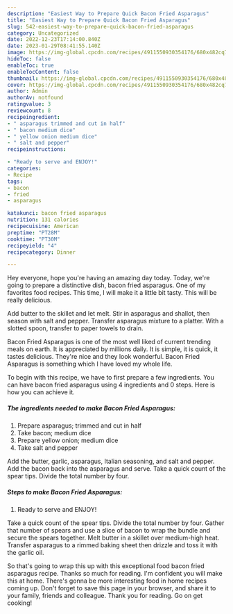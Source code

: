 ```yaml
---
description: "Easiest Way to Prepare Quick Bacon Fried Asparagus"
title: "Easiest Way to Prepare Quick Bacon Fried Asparagus"
slug: 542-easiest-way-to-prepare-quick-bacon-fried-asparagus
category: Uncategorized
date: 2022-12-23T17:14:00.840Z
date: 2023-01-29T08:41:55.140Z
image: https://img-global.cpcdn.com/recipes/4911550930354176/680x482cq70/bacon-fried-asparagus-recipe-main-photo.jpg
hideToc: false
enableToc: true
enableTocContent: false
thumbnail: https://img-global.cpcdn.com/recipes/4911550930354176/680x482cq70/bacon-fried-asparagus-recipe-main-photo.jpg
cover: https://img-global.cpcdn.com/recipes/4911550930354176/680x482cq70/bacon-fried-asparagus-recipe-main-photo.jpg
author: Admin
authorAv: notfound
ratingvalue: 3
reviewcount: 8
recipeingredient:
- " asparagus trimmed and cut in half"
- " bacon medium dice"
- " yellow onion medium dice"
- " salt and pepper"
recipeinstructions:

- "Ready to serve and ENJOY!"
categories:
- Recipe
tags:
- bacon
- fried
- asparagus

katakunci: bacon fried asparagus 
nutrition: 131 calories
recipecuisine: American
preptime: "PT28M"
cooktime: "PT30M"
recipeyield: "4"
recipecategory: Dinner

---
```



Hey everyone, hope you're having an amazing day today. Today, we're going to prepare a distinctive dish, bacon fried asparagus. One of my favorites food recipes. This time, I will make it a little bit tasty. This will be really delicious.

Add butter to the skillet and let melt. Stir in asparagus and shallot, then season with salt and pepper. Transfer asparagus mixture to a platter. With a slotted spoon, transfer to paper towels to drain.

Bacon Fried Asparagus is one of the most well liked of current trending meals on earth. It is appreciated by millions daily. It is simple, it is quick, it tastes delicious. They're nice and they look wonderful. Bacon Fried Asparagus is something which I have loved my whole life.


To begin with this recipe, we have to first prepare a few ingredients. You can have bacon fried asparagus using 4 ingredients and 0 steps. Here is how you can achieve it.

<!--inarticleads1-->

##### The ingredients needed to make Bacon Fried Asparagus:

1. Prepare  asparagus; trimmed and cut in half
1. Take  bacon; medium dice
1. Prepare  yellow onion; medium dice
1. Take  salt and pepper


Add the butter, garlic, asparagus, Italian seasoning, and salt and pepper. Add the bacon back into the asparagus and serve. Take a quick count of the spear tips. Divide the total number by four. 

<!--inarticleads2-->

##### Steps to make Bacon Fried Asparagus:


1. Ready to serve and ENJOY!

Take a quick count of the spear tips. Divide the total number by four. Gather that number of spears and use a slice of bacon to wrap the bundle and secure the spears together. Melt butter in a skillet over medium-high heat. Transfer asparagus to a rimmed baking sheet then drizzle and toss it with the garlic oil. 

So that's going to wrap this up with this exceptional food bacon fried asparagus recipe. Thanks so much for reading. I'm confident you will make this at home. There's gonna be more interesting food in home recipes coming up. Don't forget to save this page in your browser, and share it to your family, friends and colleague. Thank you for reading. Go on get cooking!
